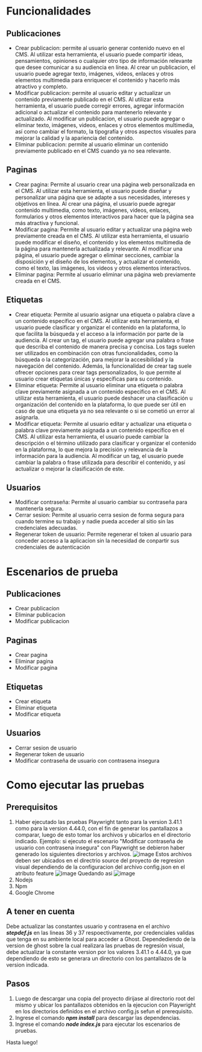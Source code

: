 # Funcionalidades

## Publicaciones

- Crear publicacion: permite al usuario generar contenido nuevo en el CMS. Al utilizar esta herramienta, el usuario
  puede compartir ideas, pensamientos, opiniones o cualquier otro tipo de información relevante que desee comunicar a su
  audiencia en línea. Al crear un publicacion, el usuario puede agregar texto, imágenes, videos, enlaces y otros
  elementos multimedia para enriquecer el contenido y hacerlo más atractivo y completo.
- Modificar publicacion: permite al usuario editar y actualizar un contenido previamente publicado en el CMS. Al
  utilizar esta herramienta, el usuario puede corregir errores, agregar información adicional o actualizar el contenido
  para mantenerlo relevante y actualizado. Al modificar un publicacion, el usuario puede agregar o eliminar texto,
  imágenes, videos, enlaces y otros elementos multimedia, así como cambiar el formato, la tipografía y otros aspectos
  visuales para mejorar la calidad y la apariencia del contenido.
- Eliminar publicacion: permite al usuario eliminar un contenido previamente publicado en el CMS cuando ya no sea
  relevante.

## Paginas

- Crear pagina: Permite al usuario crear una página web personalizada en el CMS. Al utilizar esta herramienta, el
  usuario puede diseñar y personalizar una página que se adapte a sus necesidades, intereses y objetivos en línea. Al
  crear una página, el usuario puede agregar contenido multimedia, como texto, imágenes, videos, enlaces, formularios y
  otros elementos interactivos para hacer que la página sea más atractiva y funcional.
- Modificar pagina: Permite al usuario editar y actualizar una página web previamente creada en el CMS. Al utilizar esta
  herramienta, el usuario puede modificar el diseño, el contenido y los elementos multimedia de la página para
  mantenerla actualizada y relevante. Al modificar una página, el usuario puede agregar o eliminar secciones, cambiar la
  disposición y el diseño de los elementos, y actualizar el contenido, como el texto, las imágenes, los videos y otros
  elementos interactivos.
- Eliminar pagina: Permite al usuario eliminar una página web previamente creada en el CMS.

## Etiquetas

- Crear etiqueta: Permite al usuario asignar una etiqueta o palabra clave a un contenido específico en el CMS. Al
  utilizar esta herramienta, el usuario puede clasificar y organizar el contenido en la plataforma, lo que facilita la
  búsqueda y el acceso a la información por parte de la audiencia. Al crear un tag, el usuario puede agregar una palabra
  o frase que describa el contenido de manera precisa y concisa. Los tags suelen ser utilizados en combinación con otras
  funcionalidades, como la búsqueda o la categorización, para mejorar la accesibilidad y la navegación del contenido.
  Además, la funcionalidad de crear tag suele ofrecer opciones para crear tags personalizados, lo que permite al usuario
  crear etiquetas únicas y específicas para su contenido.
- Eliminar etiqueta: Permite al usuario eliminar una etiqueta o palabra clave previamente asignada a un contenido
  específico en el CMS. Al utilizar esta herramienta, el usuario puede deshacer una clasificación u organización del
  contenido en la plataforma, lo que puede ser útil en caso de que una etiqueta ya no sea relevante o si se cometió un
  error al asignarla.
- Modificar etiqueta: Permite al usuario editar y actualizar una etiqueta o palabra clave previamente asignada a un
  contenido específico en el CMS. Al utilizar esta herramienta, el usuario puede cambiar la descripción o el término
  utilizado para clasificar y organizar el contenido en la plataforma, lo que mejora la precisión y relevancia de la
  información para la audiencia. Al modificar un tag, el usuario puede cambiar la palabra o frase utilizada para
  describir el contenido, y así actualizar o mejorar la clasificación de este.

## Usuarios

- Modificar contraseña: Permite al usuario cambiar su contraseña para mantenerla segura.
- Cerrar sesion: Permite al usuario cerra sesion de forma segura para cuando termine su trabajo y nadie pueda acceder al
  sitio sin las credenciales adecuadas.
- Regenerar token de usuario: Permite regenerar el token al usuario para conceder acceso a la aplicacion sin la
  necesidad de conpartir sus credenciales de autenticación

# Escenarios de prueba

## Publicaciones

- Crear publicacion
- Eliminar publicacion
- Modificar publicacion

## Paginas

- Crear pagina
- Eliminar pagina
- Modificar pagina

## Etiquetas

- Crear etiqueta
- Eliminar etiqueta
- Modificar etiqueta

## Usuarios

- Cerrar sesion de usuario
- Regenerar token de usuario
- Modificar contraseña de usuario con contrasena insegura

# Como ejecutar las pruebas
## Prerequisitos
1. Haber ejecutado las pruebas Playwright tanto para la version 3.41.1 como para la version 4.44.0, con el fin de generar los pantallazos a comparar, luego de esto tomar los archivos y ubicarlos en el directorio indicado. Ejemplo: si ejecuto el escenario "Modificar contraseña de usuario con contrasena insegura" con Playwright se debieron haber generado los siguientes directorios y archivos.
![image](https://github.com/mamartinezp123/ghost/assets/124101154/7e1c1cca-ef5b-4c99-be22-ad50fc01af77)
Estos archivos deben ser ubicados en el directrio source del proyecto de regresion visual dependiendo de la configuracion del archivo config.json en el atributo feature
![image](https://github.com/mamartinezp123/ghost/assets/124101154/1c3c43c8-2abd-42a4-83b6-f91f4e919c09)
Quedando asi
![image](https://github.com/mamartinezp123/ghost/assets/124101154/bc616b47-676d-459c-8889-5549cd45a3aa)
3. Nodejs
4. Npm
5. Google Chrome
## A tener en cuenta
Debe actualizar las constantes usuario y contrasena en el archivo __*stepdef.js*__ en las lineas 36 y 37 respoectivamente, por credenciales validas que tenga en su ambiente local para acceder a Ghost.
Dependediendo de la version de ghost sobre la cual realizara las pruebas de regresión visual, debe actualizar la constante version por los valores 3.41.1 o 4.44.0, ya que dependiendo de esto se generara un directorio con los pantallazos de la version indicada.
## Pasos
1. Luego de descargar una copia del proyecto dirijase al directorio root del mismo y ubicar los pantallazos obtenidos en la ejecucion con Playwright en los directorios definidos en el archivo config.js sefun el prerequisito.
2. Ingrese el comando __*npm install*__ para descargar las dependencias.
3. Ingrese el comando __*node index.js*__ para ejecutar los escenarios de pruebas.

Hasta luego!

